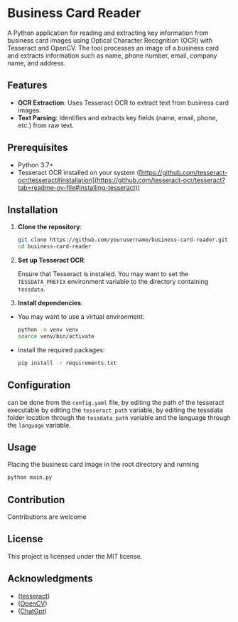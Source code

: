 # Business Card Reader

A Python application for reading and extracting key information from business card images using Optical Character Recognition (OCR) with Tesseract and OpenCV. The tool processes an image of a business card and extracts information such as name, phone number, email, company name, and address.

## Features
- **OCR Extraction**: Uses Tesseract OCR to extract text from business card images.
- **Text Parsing**: Identifies and extracts key fields (name, email, phone, etc.) from raw text.

## Prerequisites

- Python 3.7+
- Tesseract OCR installed on your system ([https://github.com/tesseract-ocr/tesseract#installation](https://github.com/tesseract-ocr/tesseract?tab=readme-ov-file#installing-tesseract))

## Installation

1. **Clone the repository**:

   ```bash
   git clone https://github.com/yourusername/business-card-reader.git
   cd business-card-reader
   ```
2. **Set up Tesseract OCR**:

   Ensure that Tesseract is installed. You may want to set the `TESSDATA_PREFIX` environment variable to the directory containing `tessdata`.

3. **Install dependencies**:

- You may want to use a virtual environment:

   ```bash
   python -m venv venv
   source venv/bin/activate
   ```

- Install the required packages:

   ```bash
   pip install -r requirements.txt
   ```

## Configuration
can be done from the `config.yaml` file, by editing the path of the tesseract executable by editing the `tesseract_path` variable, by editing the tessdata folder location through the `tessdata_path` variable and the language through the `language` variable.

## Usage
Placing the business card image in the root directory and running
```bash
python main.py
```
## Contribution
Contributions are welcome

## License
This project is licensed under the MIT license.

## Acknowledgments
- ([tesseract](https://github.com/tesseract-ocr/tesseract))
- ([OpenCV](https://opencv.org))
- ([ChatGpt](https://chatgpt.com/))


